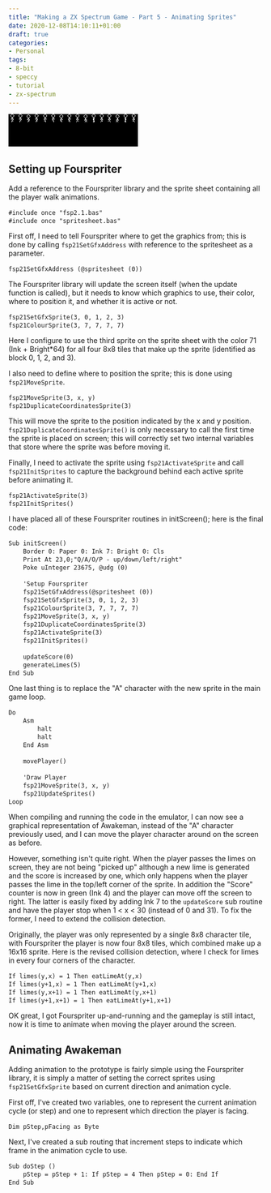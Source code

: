 ```yaml
---
title: "Making a ZX Spectrum Game - Part 5 - Animating Sprites"
date: 2020-12-08T14:10:11+01:00
draft: true
categories:
- Personal
tags: 
- 8-bit
- speccy
- tutorial
- zx-spectrum
---
```


![Awakeman Sprite Sheet](/images/posts/awakeman-sprite.png "Awakeman Sprite Sheeet")

## Setting up Fourspriter

Add a reference to the Fourspriter library and the sprite sheet containing all the player walk animations.

```basic
#include once "fsp2.1.bas"
#include once "spritesheet.bas"
```

First off, I need to tell Fourspriter where to get the graphics from; this is done by calling ```fsp21SetGfxAddress``` with reference to the spritesheet as a parameter.

```basic
fsp21SetGfxAddress (@spritesheet (0))
```

The Fourspriter library will update the screen itself (when the update function is called), but it needs to know which graphics to use, their color, where to position it, and whether it is active or not.

```basic
fsp21SetGfxSprite(3, 0, 1, 2, 3)
fsp21ColourSprite(3, 7, 7, 7, 7)
```

Here I configure to use the third sprite on the sprite sheet with the color 71 (Ink + Bright*64) for all four 8x8 tiles that make up the sprite (identified as block 0, 1, 2, and 3).

I also need to define where to position the sprite; this is done using ```fsp21MoveSprite```.

```basic
fsp21MoveSprite(3, x, y)
fsp21DuplicateCoordinatesSprite(3)
```

This will move the sprite to the position indicated by the x and y position. ```fsp21DuplicateCoordinatesSprite()``` is only necessary to call the first time the sprite is placed on screen; this will correctly set two internal variables that store where the sprite was before moving it.

Finally, I need to activate the sprite using ```fsp21ActivateSprite``` and call ```fsp21InitSprites``` to capture the background behind each active sprite before animating it.

```basic
fsp21ActivateSprite(3)
fsp21InitSprites()
```

I have placed all of these Fourspriter routines in initScreen(); here is the final code:

```basic
Sub initScreen()
    Border 0: Paper 0: Ink 7: Bright 0: Cls
    Print At 23,0;"Q/A/O/P - up/down/left/right"
    Poke uInteger 23675, @udg (0)

    'Setup Fourspriter
    fsp21SetGfxAddress(@spritesheet (0))
    fsp21SetGfxSprite(3, 0, 1, 2, 3)
    fsp21ColourSprite(3, 7, 7, 7, 7)
    fsp21MoveSprite(3, x, y)
    fsp21DuplicateCoordinatesSprite(3)
    fsp21ActivateSprite(3)
    fsp21InitSprites()

    updateScore(0)
    generateLimes(5)
End Sub
```

One last thing is to replace the "A" character with the new sprite in the main game loop.

```basic
Do
    Asm
        halt
        halt
    End Asm

    movePlayer()

    'Draw Player
    fsp21MoveSprite(3, x, y)
    fsp21UpdateSprites()
Loop
```

When compiling and running the code in the emulator, I can now see a graphical representation of Awakeman, instead of the "A" character previously used, and I can move the player character around on the screen as before.

However, something isn't quite right. When the player passes the limes on screen, they are not being "picked up" although a new lime is generated and the score is increased by one, which only happens when the player passes the lime in the top/left corner of the sprite. In addition the "Score" counter is now in green (Ink 4) and the player can move off the screen to right. The latter is easily fixed by adding Ink 7 to the ```updateScore``` sub routine and have the player stop when 1 < x < 30 (instead of 0 and 31). To fix the former, I need to extend the collision detection.

Originally, the player was only represented by a single 8x8 character tile, with Fourspriter the player is now four 8x8 tiles, which combined make up a 16x16 sprite. Here is the revised collision detection, where I check for limes in every four corners of the character.

```basic
If limes(y,x) = 1 Then eatLimeAt(y,x)
If limes(y+1,x) = 1 Then eatLimeAt(y+1,x)
If limes(y,x+1) = 1 Then eatLimeAt(y,x+1)
If limes(y+1,x+1) = 1 Then eatLimeAt(y+1,x+1)
```

OK great, I got Fourspriter up-and-running and the gameplay is still intact, now it is time to animate when moving the player around the screen.

## Animating Awakeman

Adding animation to the prototype is fairly simple using the Fourspriter library, it is simply a matter of setting the correct sprites using ```fsp21SetGfxSprite``` based on current direction and animation cycle.

First off, I've created two variables, one to represent the current animation cycle (or step) and one to represent which direction the player is facing.

```basic
Dim pStep,pFacing as Byte
```

Next, I've created a sub routing that increment steps to indicate which frame in the animation cycle to use.

```basic
Sub doStep () 
	pStep = pStep + 1: If pStep = 4 Then pStep = 0: End If
End Sub
```





[1]: https://www.mojontwins.com/juegos_mojonos/fourspriter-1-0/
[2]: https://bitbucket.org/zxbasic/mojon-twins/src/master/lib/fourspriter/
[3]: https://www.mojontwins.com/juegos_mojonos/fourspriter-1-0/tutorial-de-zx-basic-fourspriter/

[4]: http://oldmachinery.blogspot.com/2014/04/zx-sprites.html